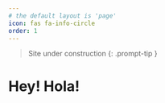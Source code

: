 ```yaml
---
# the default layout is 'page'
icon: fas fa-info-circle
order: 1
---
```


> Site under construction
{: .prompt-tip }

# Hey! Hola!


